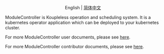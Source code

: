 <div align="center">

English | [简体中文](./README-zh_CN.md)

</div>

ModuleController is Koupleless operation and scheduling system. It is a kubernetes operator application which can be deployed to your kubernetes cluster.

For more ModuleController user documents, please see [here](https://koupleless.io/docs/tutorials/module-operation/module-online-and-offline/).

For more ModuleController contributor documents, please see [here](https://koupleless.io/docs/tutorials/module-operation/module-online-and-offline/).

